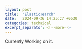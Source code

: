 ```yaml
---
layout: post
title:  "Elasticsearch"
date:   2024-09-26 14:25:27 +0530
categories: technical
excerpt_separator: <!--more-->
---
```

Currently Working on it.
<!--more-->